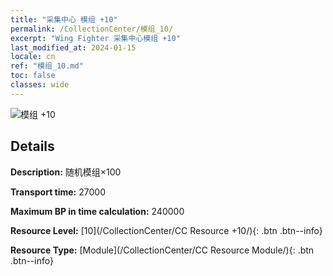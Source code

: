 ```yaml
---
title: "采集中心 模组 +10"
permalink: /CollectionCenter/模组_10/
excerpt: "Wing Fighter 采集中心模组 +10"
last_modified_at: 2024-01-15
locale: cn
ref: "模组_10.md"
toc: false
classes: wide
---
```



![模组 +10](/images/cc/CC_Module_6.png)

## Details

  **Description:** 随机模组×100

  **Transport time:** 27000

  **Maximum BP in time calculation:** 240000

  **Resource Level:** [10](/CollectionCenter/CC Resource +10/){: .btn .btn--info}

  **Resource Type:** [Module](/CollectionCenter/CC Resource Module/){: .btn .btn--info}

